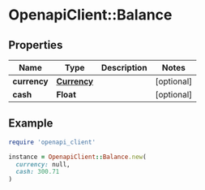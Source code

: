 # OpenapiClient::Balance

## Properties

| Name | Type | Description | Notes |
| ---- | ---- | ----------- | ----- |
| **currency** | [**Currency**](Currency.md) |  | [optional] |
| **cash** | **Float** |  | [optional] |

## Example

```ruby
require 'openapi_client'

instance = OpenapiClient::Balance.new(
  currency: null,
  cash: 300.71
)
```

